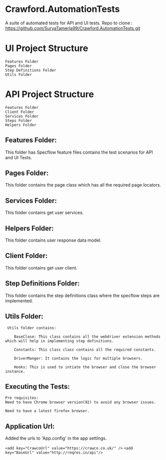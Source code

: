 # Crawford.AutomationTests
A suite of automated tests for API and UI tests.
Repo to clone :  https://github.com/SuryaTamerla99/Crawford.AutomationTests.git

# UI Project Structure
 	Features Folder
  	Pages Folder
  	Step Definitions Folder
  	Utils Folder
# API Project Structure
 	Features Folder
  	Client Folder
  	Services Folder
  	Steps Folder
  	Helpers Folder

 
## Features Folder: 

  This folder has Specflow feature files contains the test scenarios for API and UI Tests.
				
## Pages Folder:
  This folder contains the page class which has all the required page locators.

## Services Folder: 

  This folder contains get user services.

## Helpers Folder: 

  This folder contains user response data model.

## Client Folder: 

  This folder contains  get user client.

## Step Definitions Folder:

  This folder contains the step definitions class where the specflow steps are implemented.
		
## Utils Folder:
```
 Utils folder contains:

    BaseClase: This class contains all the webdriver extension methods which will help in implementing step definitions.
			
    Constants: This class class contains all the required constants.
				
    DriverManger: It contains the logic for multiple browsers.
				
    Hooks: This is used to intiate the browser and close the browser instance.
```	

## Executing the Tests:
	Pre requisites:
	Need to have Chrome browser version(92) to avoid any browser issues.
	
	Need to have a latest firefox browser.
	
## Application Url:

Added the urls to 'App.config' in the app settings.

```<add key="CrawcoUrl" value="https://crawco.co.uk/" />```
```<add key="BaseUrl" value="http://reqres.in/api"/>```
